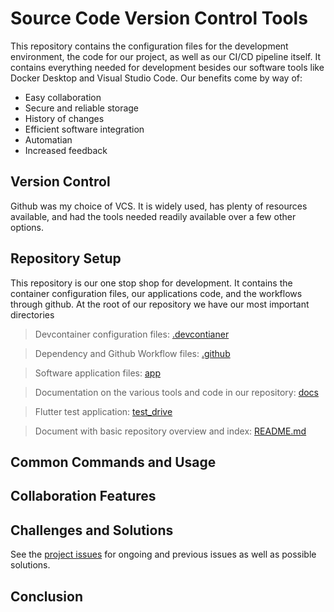 # Source Code Version Control Tools

This repository contains the configuration files for the development environment, the code for our project, as well as our CI/CD pipeline itself. It contains everything needed for development besides our software tools like Docker Desktop and Visual Studio Code. Our benefits come by way of:

- Easy collaboration
- Secure and reliable storage
- History of changes
- Efficient software integration
- Automatian
- Increased feedback

## Version Control

Github was my choice of VCS. It is widely used, has plenty of resources available, and had the tools needed readily available over a few other options.

## Repository Setup

This repository is our one stop shop for development. It contains the container configuration files, our applications code, and the workflows through github. At the root of our repository we have our most important directories 

> Devcontainer configuration files: [.devcontianer](../.devcontainer)

> Dependency and Github Workflow files: [.github](../.github)

> Software application files: [app](../app)

> Documentation on the various tools and code in our repository: [docs](../docs)

> Flutter test application: [test_drive](../test_drive)

> Document with basic repository overview and index: [README.md](../README.md)

## Common Commands and Usage

## Collaboration Features

## Challenges and Solutions
See the [project issues](https://github.com/kamarifuller/devcontainer/issues) for ongoing and previous issues as well as possible solutions.

## Conclusion
